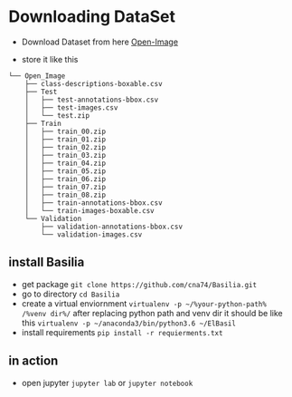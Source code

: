 # Downloading DataSet

- Download Dataset from here
[Open-Image](https://www.figure-eight.com/dataset/open-images-annotated-with-bounding-boxes/ "Open-Image")

-  store it like this
```
└── Open_Image
    ├── class-descriptions-boxable.csv
    ├── Test
    │   ├── test-annotations-bbox.csv
    │   ├── test-images.csv
    │   └── test.zip
    ├── Train
    │   ├── train_00.zip
    │   ├── train_01.zip
    │   ├── train_02.zip
    │   ├── train_03.zip
    │   ├── train_04.zip
    │   ├── train_05.zip
    │   ├── train_06.zip
    │   ├── train_07.zip
    │   ├── train_08.zip
    │   ├── train-annotations-bbox.csv
    │   └── train-images-boxable.csv
    └── Validation
        ├── validation-annotations-bbox.csv
        └── validation-images.csv
```

## install Basilia
- get package `git clone https://github.com/cna74/Basilia.git`
- go to  directory `cd Basilia`
- create a virtual enviornment `virtualenv -p ~/%your-python-path% /%venv dir%/` after replacing python path and venv dir it should be like this `virtualenv -p ~/anaconda3/bin/python3.6 ~/ElBasil`
- install requirements `pip install -r requierments.txt`

## in action
- open jupyter `jupyter lab` or `jupyter notebook`
